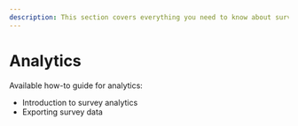 ```yaml
---
description: This section covers everything you need to know about survey analytics
---
```


# Analytics

Available how-to guide for analytics:

* Introduction to survey analytics
* Exporting survey data
